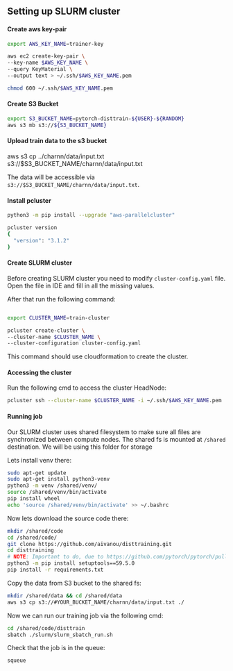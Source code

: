 ## Setting up SLURM cluster

#### Create aws key-pair

```bash
export AWS_KEY_NAME=trainer-key

aws ec2 create-key-pair \
--key-name $AWS_KEY_NAME \
--query KeyMaterial \
--output text > ~/.ssh/$AWS_KEY_NAME.pem

chmod 600 ~/.ssh/$AWS_KEY_NAME.pem

```

#### Create S3 Bucket

```bash
export S3_BUCKET_NAME=pytorch-disttrain-${USER}-${RANDOM}
aws s3 mb s3://${S3_BUCKET_NAME}
```

#### Upload train data to the s3 bucket

aws s3 cp ../charnn/data/input.txt s3://$S3_BUCKET_NAME/charnn/data/input.txt

The data will be accessible via `s3://$S3_BUCKET_NAME/charnn/data/input.txt`.

#### Install pcluster

```bash
python3 -m pip install --upgrade "aws-parallelcluster"

pcluster version
{
  "version": "3.1.2"
}
```

#### Create SLURM cluster

Before creating SLURM cluster you need to modify `cluster-config.yaml` file. Open the file in IDE and fill in all the
missing values.

After that run the following command:

```bash

export CLUSTER_NAME=train-cluster

pcluster create-cluster \
--cluster-name $CLUSTER_NAME \
--cluster-configuration cluster-config.yaml

```

This command should use cloudformation to create the cluster.

#### Accessing the cluster

Run the following cmd to access the cluster HeadNode:

```bash
pcluster ssh --cluster-name $CLUSTER_NAME -i ~/.ssh/$AWS_KEY_NAME.pem
```

#### Running job

Our SLURM cluster uses shared filesystem to make sure all files are synchronized between compute nodes. The shared fs is
mounted at `/shared` destination. We will be using this folder for storage

Lets install venv there:

```bash
sudo apt-get update
sudo apt-get install python3-venv
python3 -m venv /shared/venv/
source /shared/venv/bin/activate
pip install wheel
echo 'source /shared/venv/bin/activate' >> ~/.bashrc
```

Now lets download the source code there:

```bash
mkdir /shared/code
cd /shared/code/
git clone https://github.com/aivanou/disttraining.git 
cd disttraining
# NOTE: Important to do, due to https://github.com/pytorch/pytorch/pull/69904 bug
python3 -m pip install setuptools==59.5.0
pip install -r requirements.txt
```

Copy the data from S3 bucket to the shared fs:

```bash
mkdir /shared/data && cd /shared/data
aws s3 cp s3://#YOUR_BUCKET_NAME/charnn/data/input.txt ./
```

Now we can run our training job via the following cmd:

```bash
cd /shared/code/disttrain
sbatch ./slurm/slurm_sbatch_run.sh
```

Check that the job is in the queue:

```bash
squeue
```
